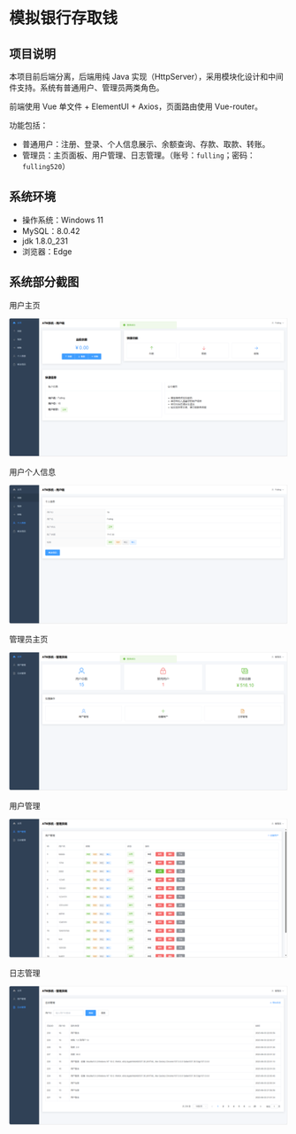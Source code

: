 # 模拟银行存取钱

## 项目说明

本项目前后端分离，后端用纯 Java 实现（HttpServer），采用模块化设计和中间件支持。系统有普通用户、管理员两类角色。

前端使用 Vue 单文件 + ElementUI + Axios，页面路由使用 Vue-router。

功能包括：

- 普通用户：注册、登录、个人信息展示、余额查询、存款、取款、转账。
- 管理员：主页面板、用户管理、日志管理。（账号：`fulling`；密码：`fulling520`）

## 系统环境

- 操作系统：Windows 11
- MySQL：8.0.42
- jdk 1.8.0_231
- 浏览器：Edge

## 系统部分截图

用户主页

![1](.\Image\1.png)

用户个人信息

![1](.\Image\2.png)

管理员主页

![1](.\Image\5.png)

用户管理

![1](.\Image\3.png)

日志管理

![1](.\Image\4.png)
